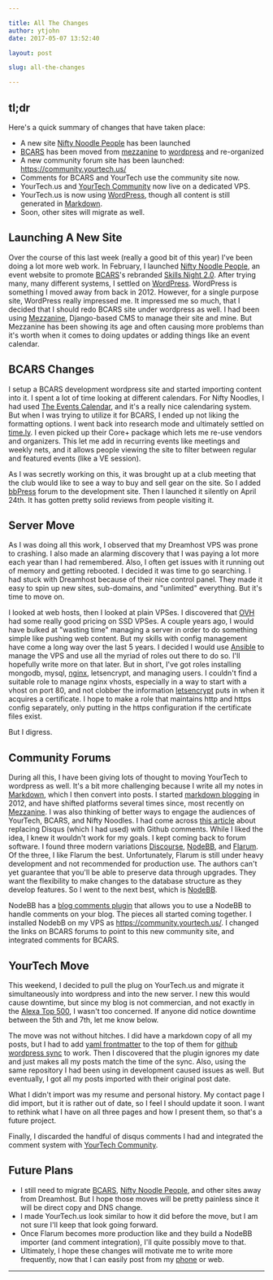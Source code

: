 ```yaml
---

title: All The Changes
author: ytjohn
date: 2017-05-07 13:52:40

layout: post

slug: all-the-changes

---
```

## tl;dr

Here's a quick summary of changes that have taken place:

* A new site [Nifty Noodle People] has been launched
* [BCARS] has been moved from [mezzanine] to [wordpress] and re-organized
* A new community forum site has been launched: https://community.yourtech.us/
* Comments for BCARS and YourTech use the community site now.
* YourTech.us and [YourTech Community] now live on a dedicated VPS.
* YourTech.us is now using [WordPress], though all content is still generated in [Markdown].
* Soon, other sites will migrate as well.


## Launching A New Site

Over the course of this last week (really a good bit of this year) I've been doing a lot more web work. In February, I launched [Nifty Noodle People], an event website to promote [BCARS]'s rebranded [Skills Night 2.0].  After trying many, many different systems, I settled on [WordPress]. WordPress is something I moved away from back in 2012. However, for a single purpose site, WordPress really impressed me. It impressed me so much, that I decided that I should redo BCARS site under wordpress as well. I had been using [Mezzanine], Django-based CMS to manage their site and mine. But Mezzanine has been showing its age and often causing more problems than it's worth when it comes to doing updates or adding things like an event calendar. 

## BCARS Changes

I setup a BCARS development wordpress site and started importing content into it. I spent a lot of time looking at different calendars. For Nifty Noodles, I had used [The Events Calendar], and it's a really nice calendaring system. But when I was trying to utilize it for BCARS, I ended up not liking the formatting options. I went back into research mode and ultimately settled on [time.ly]. I even picked up their Core+ package which lets me re-use vendors and organizers. This let me add in recurring events like meetings and weekly nets, and it allows people viewing the site to filter between regular and featured events (like a VE session). 

As I was secretly working on this, it was brought up at a club meeting that the club would like to see a way to buy and sell gear on the site. So I added [bbPress] forum to the development site. Then I launched it silently on April 24th. It has gotten pretty solid reviews from people visiting it. 

## Server Move

As I was doing all this work, I observed that my Dreamhost VPS was prone to crashing. I also made an alarming discovery that I was paying a lot more each year than I had remembered. Also, I often get issues with it running out of memory and getting rebooted. I decided it was time to go searching. I had stuck with Dreamhost because of their nice control panel. They made it easy to spin up new sites, sub-domains, and "unlimited" everything. But it's time to move on.

I looked at web hosts, then I looked at plain VPSes. I discovered that [OVH] had some really good pricing on SSD VPSes. A couple years ago, I would have bulked at "wasting time" managing a server in order to do something simple like pushing web content. But my skills with config management have come a long way over the last 5 years. I decided I would use [Ansible] to manage the VPS and use all the myriad of roles out there to do so. I'll hopefully write more on that later. But in short, I've got roles installing mongodb, mysql, [nginx], letsencrypt, and managing users. I couldn't find a suitable role to manage nginx vhosts, especially in a way to start with a vhost on port 80, and not clobber the information [letsencrypt] puts in when it acquires a certificate. I hope to make a role that maintains http and https config separately, only putting in the https configuration if the certificate files exist.

But I digress. 

## Community Forums

During all this, I have been giving lots of thought to moving YourTech to wordpress as well. It's a bit more challenging because I write all my notes in [Markdown], which I then convert into posts. I started [markdown blogging] in 2012, and have shifted platforms several times since, most recently on [Mezzanine]. I was also thinking of better ways to engage the audiences of YourTech, BCARS, and Nifty Noodles. I had come across [this article](https://news.ycombinator.com/item?id=14170041) about replacing Disqus (which I had used) with Github comments.  While I liked the idea, I knew it wouldn't work for my goals. I kept coming back to forum software. I found three modern variations [Discourse], [NodeBB], and [Flarum]. Of the three, I like Flarum the best. Unfortunately, Flarum is still under heavy development and not recommended for production use. The authors can't yet guarantee that you'll be able to preserve data through upgrades. They want the flexibility to make changes to the database structure as they develop features. So I went to the next best, which is [NodeBB]. 

NodeBB has a [blog comments plugin] that allows you to use a NodeBB to handle comments on your blog. The pieces all started coming together. I installed NodebB on my VPS as https://community.yourtech.us/. I changed the links on BCARS forums to point to this new community site, and integrated comments for BCARS. 

## YourTech Move

This weekend, I decided to pull the plug on YourTech.us and migrate it simultaneously into wordpress and into the new server. I new this would cause downtime, but since my blog is not commercian, and not exactly in the [Alexa Top 500], I wasn't too concerned. If anyone did notice downtime between the 5th and 7th, let me know below.

The move was not without hitches. I did have a markdown copy of all my posts, but I had to add [yaml frontmatter] to the top of them for [github wordpress sync] to work. Then I discovered that the plugin ignores my date and just makes all my posts match the time of the sync. Also, using the same repository I had been using in development caused issues as well. But eventually, I got all my posts imported with their original post date.

What I didn't import was my resume and personal history. My contact page I did import, but it is rather out of date, so I feel I should update it soon. I want to rethink what I have on all three pages and how I present them, so that's a future project.
 
Finally, I discarded the handful of disqus comments I had and integrated the comment system with [YourTech Community].

## Future Plans

 * I still need to migrate [BCARS], [Nifty Noodle People], and other sites away from Dreamhost. But I hope those moves will be pretty painless since it will be direct copy and DNS change. 
 * I made YourTech.us look similar to how it did before the move, but I am not sure I'll keep that look going forward. 
 * Once Flarum becomes more production like and they build a NodeBB importer (and comment integration), I'll quite possibly move to that.
 * Ultimately, I hope these changes will motivate me to write more frequently, now that I can easily post from my [phone](https://play.google.com/store/apps/details?id=org.wordpress.android&hl=en) or web.


---

[YourTech Community]: https://community.yourtech.us/
[Nifty Noodle People]: https://www.niftynoodlepeople.com/
[BCARS]: https://www.bcars.org/
[Markdown]: https://daringfireball.net/projects/markdown/syntax
[markdown blogging]: https://www.yourtech.us/2012/markdown-blogging
[Skills Night 2.0]: http://www.bcars.org/skillsnight/
[WordPress]: https://wordpress.org/
[Mezzanine]: http://mezzanine.jupo.org/
[The Events Calendar]: https://theeventscalendar.com/
[time.ly]: https://time.ly/
[bbPress]: https://bbpress.org/
[OVh]: https://ovh.com/
[Ansible]: https://www.ansible.com/
[letsencrypt]: http://letsencrypt.readthedocs.io/en/latest/
[nginx]: https://www.nginx.com/
[Discourse]: http://www.discourse.org/
[NodeBB]: https://nodebb.org/
[Flarum]: http://flarum.org/
[blog comments plugin]: https://github.com/revir/nodebb-plugin-blog-comments2#readme
[Alexa Top 500]: http://www.alexa.com/topsites
[github wordpress sync]: https://github.com/mAAdhaTTah/wordpress-github-sync
[yaml frontmatter]: https://jekyllrb.com/docs/frontmatter/
